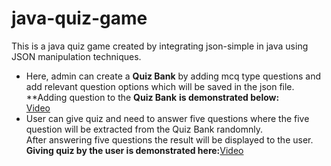 # java-quiz-game
This is a java quiz game created by integrating json-simple in java using JSON manipulation techniques.   <br />
- Here, admin can create a **Quiz Bank** by adding mcq type questions and add relevant question options which will be saved in the json file. <br />
**Adding question to the **Quiz Bank** **is demonstrated below:** <br />
[Video](https://user-images.githubusercontent.com/59876702/206898162-09c3b8a1-fe80-4e1b-8a3d-58574d7518fe.mp4) <br />
- User can give quiz and need to answer five questions where the five question will be extracted from the 
Quiz Bank randomnly.  <br /> After answering five questions the result will be displayed to the user.  <br />
**Giving quiz by the user is demonstrated here:**[Video](https://drive.google.com/file/d/12lr6-wcVhvu9pNZCX567Phqsfw0TByPr/view?usp=sharing) 







